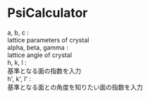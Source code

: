 # PsiCalculator
a, b, c :<br>
lattice parameters of crystal<br>
alpha, beta, gamma :<br>
lattice angle of crystal<br>
h, k, l :<br>
基準となる面の指数を入力<br>
h', k', l' :<br>
基準となる面との角度を知りたい面の指数を入力
